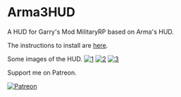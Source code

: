# Arma3HUD
A HUD for Garry's Mod MilitaryRP based on Arma's HUD.

The instructions to install are [here](https://github.com/Kyousei/Arma3HUD/wiki).


Some images of the HUD.
[![1](https://steamuserimages-a.akamaihd.net/ugc/931554599168598406/9CDE9B65E4578530B26E0B3C2C143A21BC377BE1/?interpolation=lanczos-none&output-format=jpeg&output-quality=95&fit=inside%7C637%3A358&composite-to=*,*%7C637%3A358&background-color=black)](http://steamcommunity.com/sharedfiles/filedetails/?id=1317457530)
[![2](https://steamuserimages-a.akamaihd.net/ugc/931554599168593115/5F60886E7777D76C573D5BC1FEBE1CD0C35BF7D1/?interpolation=lanczos-none&output-format=jpeg&output-quality=95&fit=inside%7C637%3A358&composite-to=*,*%7C637%3A358&background-color=black)](http://steamcommunity.com/sharedfiles/filedetails/?id=1317457530)
[![3](https://steamuserimages-a.akamaihd.net/ugc/931554599168553790/99471696DD3102B0C1546DAD8A3D2EEFA99ED82F/?interpolation=lanczos-none&output-format=jpeg&output-quality=95&fit=inside%7C637%3A358&composite-to=*,*%7C637%3A358&background-color=black)](http://steamcommunity.com/sharedfiles/filedetails/?id=1317457530)


Support me on Patreon.

[![Patreon](https://i.imgur.com/vcz86It.png)](https://patreon.com/Kyousei)
